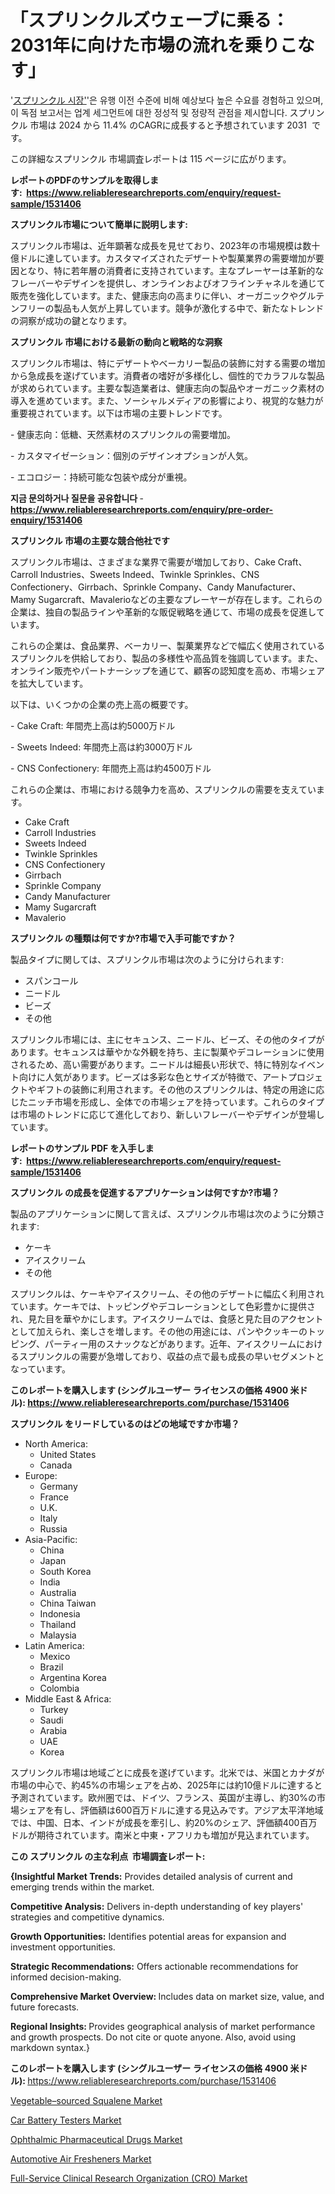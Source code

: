 <p><h1>「スプリンクルズウェーブに乗る：2031年に向けた市場の流れを乗りこなす」</h1></p><p>'<a href="https://www.reliableresearchreports.com/sprinkles-r1531406?utm_campaign=107&utm_medium=36&utm_source=Github&utm_content=ia&utm_term=03112024&utm_id=sprinkles">スプリンクル 시장'</a>'은 유행 이전 수준에 비해 예상보다 높은 수요를 경험하고 있으며, 이 독점 보고서는 업계 세그먼트에 대한 정성적 및 정량적 관점을 제시합니다. スプリンクル 市場は 2024 から 11.4% のCAGRに成長すると予想されています 2031&nbsp; です。</p>
<p>この詳細なスプリンクル 市場調査レポートは 115 ページに広がります。</p>
<p><strong>レポートのPDFのサンプルを取得します</strong><strong>:&nbsp;&nbsp;<a href="https://www.reliableresearchreports.com/enquiry/request-sample/1531406?utm_campaign=107&utm_medium=36&utm_source=Github&utm_content=ia&utm_term=03112024&utm_id=sprinkles">https://www.reliableresearchreports.com/enquiry/request-sample/1531406</a></strong></p>
<p><strong>スプリンクル市場について簡単に説明します:</strong></p>
<p><p>スプリンクル市場は、近年顕著な成長を見せており、2023年の市場規模は数十億ドルに達しています。カスタマイズされたデザートや製菓業界の需要増加が要因となり、特に若年層の消費者に支持されています。主なプレーヤーは革新的なフレーバーやデザインを提供し、オンラインおよびオフラインチャネルを通じて販売を強化しています。また、健康志向の高まりに伴い、オーガニックやグルテンフリーの製品も人気が上昇しています。競争が激化する中で、新たなトレンドの洞察が成功の鍵となります。</p></p>
<p><strong>スプリンクル 市場における最新の動向と戦略的な洞察</strong></p>
<p><p>スプリンクル市場は、特にデザートやベーカリー製品の装飾に対する需要の増加から急成長を遂げています。消費者の嗜好が多様化し、個性的でカラフルな製品が求められています。主要な製造業者は、健康志向の製品やオーガニック素材の導入を進めています。また、ソーシャルメディアの影響により、視覚的な魅力が重要視されています。以下は市場の主要トレンドです。</p><p>- 健康志向：低糖、天然素材のスプリンクルの需要増加。</p><p>- カスタマイゼーション：個別のデザインオプションが人気。</p><p>- エコロジー：持続可能な包装や成分が重視。</p></p>
<p><strong>지금 문의하거나 질문을 공유합니다</strong><strong>&nbsp;</strong>-<strong><a href="https://www.reliableresearchreports.com/enquiry/pre-order-enquiry/1531406?utm_campaign=107&utm_medium=36&utm_source=Github&utm_content=ia&utm_term=03112024&utm_id=sprinkles">https://www.reliableresearchreports.com/enquiry/pre-order-enquiry/1531406</a></strong></p>
<p><strong>スプリンクル 市場の主要な競合他社です</strong></p>
<p><p>スプリンクル市場は、さまざまな業界で需要が増加しており、Cake Craft、Carroll Industries、Sweets Indeed、Twinkle Sprinkles、CNS Confectionery、Girrbach、Sprinkle Company、Candy Manufacturer、Mamy Sugarcraft、Mavalerioなどの主要なプレーヤーが存在します。これらの企業は、独自の製品ラインや革新的な販促戦略を通じて、市場の成長を促進しています。</p><p>これらの企業は、食品業界、ベーカリー、製菓業界などで幅広く使用されているスプリンクルを供給しており、製品の多様性や高品質を強調しています。また、オンライン販売やパートナーシップを通じて、顧客の認知度を高め、市場シェアを拡大しています。</p><p>以下は、いくつかの企業の売上高の概要です。</p><p>- Cake Craft: 年間売上高は約5000万ドル</p><p>- Sweets Indeed: 年間売上高は約3000万ドル</p><p>- CNS Confectionery: 年間売上高は約4500万ドル</p><p>これらの企業は、市場における競争力を高め、スプリンクルの需要を支えています。</p></p>
<p><ul><li>Cake Craft</li><li>Carroll Industries</li><li>Sweets Indeed</li><li>Twinkle Sprinkles</li><li>CNS Confectionery</li><li>Girrbach</li><li>Sprinkle Company</li><li>Candy Manufacturer</li><li>Mamy Sugarcraft</li><li>Mavalerio</li></ul></p>
<p><strong>スプリンクル の種類は何ですか?市場で入手可能ですか？</strong></p>
<p>製品タイプに関しては、スプリンクル市場は次のように分けられます:</p>
<p><ul><li>スパンコール</li><li>ニードル</li><li>ビーズ</li><li>その他</li></ul></p>
<p><p>スプリンクル市場には、主にセキュンス、ニードル、ビーズ、その他のタイプがあります。セキュンスは華やかな外観を持ち、主に製菓やデコレーションに使用されるため、高い需要があります。ニードルは細長い形状で、特に特別なイベント向けに人気があります。ビーズは多彩な色とサイズが特徴で、アートプロジェクトやギフトの装飾に利用されます。その他のスプリンクルは、特定の用途に応じたニッチ市場を形成し、全体での市場シェアを持っています。これらのタイプは市場のトレンドに応じて進化しており、新しいフレーバーやデザインが登場しています。</p></p>
<p><strong>レポートのサンプル PDF を入手します:&nbsp;</strong><strong>&nbsp;<a href="https://www.reliableresearchreports.com/enquiry/request-sample/1531406?utm_campaign=107&utm_medium=36&utm_source=Github&utm_content=ia&utm_term=03112024&utm_id=sprinkles">https://www.reliableresearchreports.com/enquiry/request-sample/1531406</a></strong></p>
<p><strong>スプリンクル の成長を促進するアプリケーションは何ですか?市場？</strong></p>
<p>製品のアプリケーションに関して言えば、スプリンクル市場は次のように分類されます:</p>
<p><ul><li>ケーキ</li><li>アイスクリーム</li><li>その他</li></ul></p>
<p><p>スプリンクルは、ケーキやアイスクリーム、その他のデザートに幅広く利用されています。ケーキでは、トッピングやデコレーションとして色彩豊かに提供され、見た目を華やかにします。アイスクリームでは、食感と見た目のアクセントとして加えられ、楽しさを増します。その他の用途には、パンやクッキーのトッピング、パーティー用のスナックなどがあります。近年、アイスクリームにおけるスプリンクルの需要が急増しており、収益の点で最も成長の早いセグメントとなっています。</p></p>
<p><strong>このレポートを購入します (シングルユーザー ライセンスの価格 4900 米ドル):</strong><strong>&nbsp;<a href="https://www.reliableresearchreports.com/purchase/1531406?utm_campaign=107&utm_medium=36&utm_source=Github&utm_content=ia&utm_term=03112024&utm_id=sprinkles">https://www.reliableresearchreports.com/purchase/1531406</a></strong></p>
<p><strong>スプリンクル をリードしているのはどの地域ですか市場？</strong></p>
<p><ul>
    <li>
        North America:
        <ul>
            <li>United States</li>
            <li>Canada</li>
        </ul>
    </li>
    <li>
        Europe:
        <ul>
            <li>Germany</li>
            <li>France</li>
            <li>U.K.</li>
            <li>Italy</li>
            <li>Russia</li>
        </ul>
    </li>
    <li>
        Asia-Pacific:
        <ul>
            <li>China</li>
            <li>Japan</li>
            <li>South Korea</li>
            <li>India</li>
            <li>Australia</li>
            <li>China Taiwan</li>
            <li>Indonesia</li>
            <li>Thailand</li>
            <li>Malaysia</li>
        </ul>
    </li>
    <li>
        Latin America:
        <ul>
            <li>Mexico</li>
            <li>Brazil</li>
            <li>Argentina Korea</li>
            <li>Colombia</li>
        </ul>
    </li>
    <li>
        Middle East & Africa:
        <ul>
            <li>Turkey</li>
            <li>Saudi</li>
            <li>Arabia</li>
            <li>UAE</li>
            <li>Korea</li>
        </ul>
    </li>
    </ul></p>
<p><p>スプリンクル市場は地域ごとに成長を遂げています。北米では、米国とカナダが市場の中心で、約45%の市場シェアを占め、2025年には約10億ドルに達すると予測されています。欧州圏では、ドイツ、フランス、英国が主導し、約30%の市場シェアを有し、評価額は600百万ドルに達する見込みです。アジア太平洋地域では、中国、日本、インドが成長を牽引し、約20%のシェア、評価額400百万ドルが期待されています。南米と中東・アフリカも増加が見込まれています。</p></p>
<p><strong>この スプリンクル の主な利点&nbsp; 市場調査レポート:</strong></p>
<p><strong>{Insightful Market Trends:</strong> Provides detailed analysis of current and emerging trends within the market.</p>
<p><strong>Competitive Analysis:</strong> Delivers in-depth understanding of key players' strategies and competitive dynamics.</p>
<p><strong>Growth Opportunities:</strong> Identifies potential areas for expansion and investment opportunities.</p>
<p><strong>Strategic Recommendations:</strong> Offers actionable recommendations for informed decision-making.</p>
<p><strong>Comprehensive Market Overview: </strong>Includes data on market size, value, and future forecasts.</p>
<p><strong>Regional Insights: </strong>Provides geographical analysis of market performance and growth prospects. Do not cite or quote anyone. Also, avoid using markdown syntax.}</p>
<p><strong>このレポートを購入します (シングルユーザー ライセンスの価格 4900 米ドル):&nbsp;</strong><a href="https://www.reliableresearchreports.com/purchase/1531406?utm_campaign=107&utm_medium=36&utm_source=Github&utm_content=ia&utm_term=03112024&utm_id=sprinkles">https://www.reliableresearchreports.com/purchase/1531406</a></p>
<p><p><a href="https://www.linkedin.com/pulse/global-vegetablesourced-squalene-market-analysis-key-trends-imm8c?utm_campaign=107&utm_medium=36&utm_source=Github&utm_content=ia&utm_term=03112024&utm_id=sprinkles">Vegetable–sourced Squalene Market</a></p><p><a href="https://github.com/tacitam515l/Market-Research-Report-List-1/blob/main/car-battery-testers-market.md?utm_campaign=107&utm_medium=36&utm_source=Github&utm_content=ia&utm_term=03112024&utm_id=sprinkles">Car Battery Testers Market</a></p><p><a href="https://issuu.com/reportprime-2/docs/ophthalmic-pharmaceutical-drugs-mar_0c673c75846e44?utm_campaign=107&utm_medium=36&utm_source=Github&utm_content=ia&utm_term=03112024&utm_id=sprinkles">Ophthalmic Pharmaceutical Drugs Market</a></p><p><a href="https://github.com/JamesCox407/Market-Research-Report-List-1/blob/main/automotive-air-fresheners-market.md?utm_campaign=107&utm_medium=36&utm_source=Github&utm_content=ia&utm_term=03112024&utm_id=sprinkles">Automotive Air Fresheners Market</a></p><p><a href="https://issuu.com/reportprime-2/docs/full-service-clinical-research-orga_1f78127f3764ec?utm_campaign=107&utm_medium=36&utm_source=Github&utm_content=ia&utm_term=03112024&utm_id=sprinkles">Full-Service Clinical Research Organization (CRO) Market</a></p></p>
<p>&nbsp;</p>